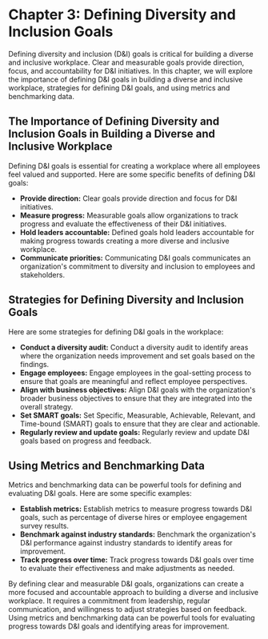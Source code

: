 Chapter 3: Defining Diversity and Inclusion Goals
=================================================

Defining diversity and inclusion (D\&I) goals is critical for building a diverse and inclusive workplace. Clear and measurable goals provide direction, focus, and accountability for D\&I initiatives. In this chapter, we will explore the importance of defining D\&I goals in building a diverse and inclusive workplace, strategies for defining D\&I goals, and using metrics and benchmarking data.

The Importance of Defining Diversity and Inclusion Goals in Building a Diverse and Inclusive Workplace
------------------------------------------------------------------------------------------------------

Defining D\&I goals is essential for creating a workplace where all employees feel valued and supported. Here are some specific benefits of defining D\&I goals:

* **Provide direction:** Clear goals provide direction and focus for D\&I initiatives.
* **Measure progress:** Measurable goals allow organizations to track progress and evaluate the effectiveness of their D\&I initiatives.
* **Hold leaders accountable:** Defined goals hold leaders accountable for making progress towards creating a more diverse and inclusive workplace.
* **Communicate priorities:** Communicating D\&I goals communicates an organization's commitment to diversity and inclusion to employees and stakeholders.

Strategies for Defining Diversity and Inclusion Goals
-----------------------------------------------------

Here are some strategies for defining D\&I goals in the workplace:

* **Conduct a diversity audit:** Conduct a diversity audit to identify areas where the organization needs improvement and set goals based on the findings.
* **Engage employees:** Engage employees in the goal-setting process to ensure that goals are meaningful and reflect employee perspectives.
* **Align with business objectives:** Align D\&I goals with the organization's broader business objectives to ensure that they are integrated into the overall strategy.
* **Set SMART goals:** Set Specific, Measurable, Achievable, Relevant, and Time-bound (SMART) goals to ensure that they are clear and actionable.
* **Regularly review and update goals:** Regularly review and update D\&I goals based on progress and feedback.

Using Metrics and Benchmarking Data
-----------------------------------

Metrics and benchmarking data can be powerful tools for defining and evaluating D\&I goals. Here are some specific examples:

* **Establish metrics:** Establish metrics to measure progress towards D\&I goals, such as percentage of diverse hires or employee engagement survey results.
* **Benchmark against industry standards:** Benchmark the organization's D\&I performance against industry standards to identify areas for improvement.
* **Track progress over time:** Track progress towards D\&I goals over time to evaluate their effectiveness and make adjustments as needed.

By defining clear and measurable D\&I goals, organizations can create a more focused and accountable approach to building a diverse and inclusive workplace. It requires a commitment from leadership, regular communication, and willingness to adjust strategies based on feedback. Using metrics and benchmarking data can be powerful tools for evaluating progress towards D\&I goals and identifying areas for improvement.

